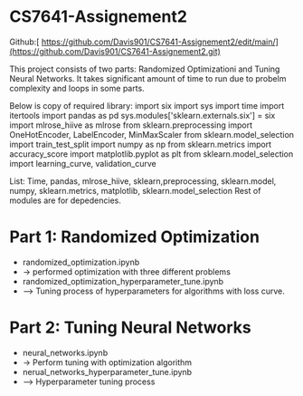 # CS7641-Assignement2
Github:[ https://github.com/Davis901/CS7641-Assignement2/edit/main/](https://github.com/Davis901/CS7641-Assignement2.git)


This project consists of two parts: Randomized Optimizationi and Tuning Neural Networks.
It takes significant amount of time to run due to probelm complexity and loops in some parts.

Below is copy of required library:
import six
import sys
import time
import itertools
import pandas as pd
sys.modules['sklearn.externals.six'] = six
import mlrose_hiive as mlrose
from sklearn.preprocessing import OneHotEncoder, LabelEncoder, MinMaxScaler
from sklearn.model_selection import train_test_split
import numpy as np
from sklearn.metrics import accuracy_score
import matplotlib.pyplot as plt
from sklearn.model_selection import learning_curve, validation_curve

List: Time, pandas, mlrose_hiive, sklearn,preprocessing, sklearn.model, numpy, sklearn.metrics, matplotlib, sklearn.model_selection
Rest of modules are for depedencies.

# Part 1: Randomized Optimization
- randomized_optimization.ipynb
- -> performed optimization with three different problems
- randomized_optimization_hyperparameter_tune.ipynb
- --> Tuning process of hyperparameters for algorithms with loss curve.

# Part 2: Tuning Neural Networks
- neural_networks.ipynb
- -> Perform tuning with optimization algorithm
- nerual_networks_hyperparameter_tune.ipynb
- --> Hyperparameter tuning process 

  
